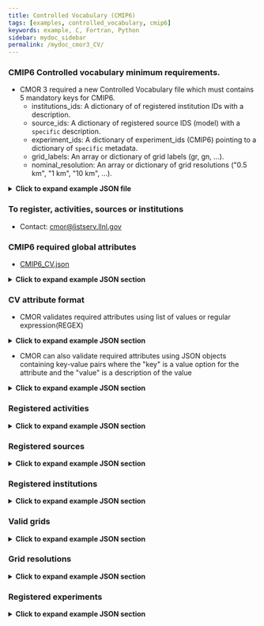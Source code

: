 ```yaml
---
title: Controlled Vocabulary (CMIP6)
tags: [examples, controlled_vocabulary, cmip6]
keywords: example, C, Fortran, Python
sidebar: mydoc_sidebar
permalink: /mydoc_cmor3_CV/
---
```


### CMIP6 Controlled vocabulary minimum requirements. 

   * CMOR 3 required a new Controlled Vocabulary file which must contains 5 mandatory keys for CMIP6.
       * institutions_ids:  A dictionary of of registered institution IDs with a description.
       * source_ids:  A dictionary of registered source IDS (model) with a ```specific``` description.
       * experiment_ids:  A dictionary of experiment_ids (CMIP6) pointing to a dictionary  of ```specific``` metadata.
       * grid_labels:  An array or dictionary of grid labels (gr, gn, ...).
       * nominal_resolution: An array or dictionary of grid resolutions ("0.5 km", "1 km", "10 km", ...).


<details><summary markdown="span"><b>Click to expand example JSON file</b></summary>

```json
{
"CV": {
    "institution_ids": { "BNU":"GCESS, BNU, Beijing, China" },
    "source_ids": { "CESM1-CAM5": "CESM1 (CAM5): model version ca. 2009" },
    "experiment_ids": { "piControl": { } },
    "grid_labels": { "gn": "data reported on a model's native grid" },
    "nominal_resolution": [ "0.5 km" ]
   }
}
```
</details>

### To register, activities, sources or institutions
  * Contact: [cmor@listserv.llnl.gov](mailto:cmor@listserv.llnl.gov)


### CMIP6 required global attributes

* [CMIP6_CV.json](https://github.com/PCMDI/cmor/blob/main/TestTables/CMIP6_CV.json)

<details><summary markdown="span"><b>Click to expand example JSON section</b></summary>

```json
"required_global_attributes": [
    "Conventions",
    "activity_id",
    "creation_date",
    "data_specs_version",
    "experiment",
    "experiment_id",
    "forcing_index",
    "frequency",
    "further_info_url",
    "grid",
    "grid_label",
    "initialization_index",
    "institution",
    "institution_id",
    "license",
    "mip_era",
    "nominal_resolution",
    "physics_index",
    "product",
    "realization_index",
    "realm",
    "source",
    "source_id",
    "source_type",
    "sub_experiment",
    "sub_experiment_id",
    "table_id",
    "tracking_id",
    "variable_id",
    "variant_label"
],
```
</details>

### CV attribute format

* CMOR validates required attributes using list of values or regular expression(REGEX)

<details><summary markdown="span"><b>Click to expand example JSON section</b></summary>

```json
"required_parent_attributes": [
    "parent_experiment_id"
],

"variant_label": [ "^r[[:digit:]]\\{1,\\}i[[:digit:]]\\{1,\\}p[[:digit:]]\\{1,\\}f[[:digit:]]\\{1,\\}$" ],

"sub_experiment_id": [ "^s[[:digit:]]\\{4,4\\}$", "none" ],

"product": [ "output" ] ,

"mip_era": [ "CMIP6" ],

"further_info_url": [ "http://furtherinfo.es-doc.org/[[:alpha:]]\\{1,\\}" ],
```
</details>

* CMOR can also validate required attributes using JSON objects containing key-value pairs where the "key" is a value option for the attribute and the "value" is a description of the value

<details><summary markdown="span"><b>Click to expand example JSON section</b></summary>

```json
"realm":{
    "aerosol":"Aerosol",
    "atmos":"Atmosphere",
    "atmosChem":"Atmospheric Chemistry",
    "land":"Land Surface",
    "landIce":"Land Ice",
    "ocean":"Ocean",
    "ocnBgchem":"Ocean Biogeochemistry",
    "seaIce":"Sea Ice"
},
"frequency":{
    "1hr":"sampled hourly",
    "1hrCM":"monthly-mean diurnal cycle resolving each day into 1-hour means",
    "1hrPt":"sampled hourly, at specified time point within an hour",
    "3hr":"3 hourly mean samples",
    "3hrPt":"sampled 3 hourly, at specified time point within the time period",
    "6hr":"6 hourly mean samples",
    "6hrPt":"sampled 6 hourly, at specified time point within the time period",
    "day":"daily mean samples",
    "dec":"decadal mean samples",
    "fx":"fixed (time invariant) field",
    "mon":"monthly mean samples",
    "monC":"monthly climatology computed from monthly mean samples",
    "monPt":"sampled monthly, at specified time point within the time period",
    "subhrPt":"sampled sub-hourly, at specified time point within an hour",
    "yr":"annual mean samples",
    "yrPt":"sampled yearly, at specified time point within the time period"
},
```
</details>

### Registered activities 

<details><summary markdown="span"><b>Click to expand example JSON section</b></summary>

```json
"activity_id":[
    "AerChemMIP",
    "C4MIP",
    "CFMIP",
    "CMIP",
    "CORDEX",
    "DAMIP",
    "DCPP",
    "DynVarMIP",
    "FAFMIP",
    "GMMIP",
    "GeoMIP",
    "HighResMIP",
    "ISMIP6",
    "LS3MIP",
    "LUMIP",
    "OMIP",
    "PMIP",
    "RFMIP",
    "SIMIP",
    "ScenarioMIP",
    "VIACSAB",
    "VolMIP"
],
```

</details>

### Registered sources

<details><summary markdown="span"><b>Click to expand example JSON section</b></summary>

```json
"source_id": {
    "ACCESS-CM2":{
        "activity_participation":[
            "CMIP",
            "DAMIP",
            "FAFMIP",
            "OMIP",
            "RFMIP",
            "SIMIP",
            "ScenarioMIP"
        ],
        "cohort":[
            "Published"
        ],
        "institution_id":[
            "CSIRO-ARCCSS"
        ],
        "license_info":{
            "exceptions_contact":"@csiro.au <- access_csiro",
            "history":"2019-11-08: initially published under CC BY-SA 4.0; 2022-06-10: relaxed to CC BY 4.0",
            "id":"CC BY 4.0",
            "license":"Creative Commons Attribution 4.0 International (CC BY 4.0; https://creativecommons.org/licenses/by/4.0/)",
            "source_specific_info":"",
            "url":"https://creativecommons.org/licenses/by/4.0/"
        },
        "source_id":"ACCESS-CM2",
        "source":"ACCESS-CM2 (2019): \naerosol: UKCA-GLOMAP-mode\natmos: MetUM-HadGEM3-GA7.1 (N96; 192 x 144 longitude/latitude; 85 levels; top level 85 km)\natmosChem: none\nland: CABLE2.5\nlandIce: none\nocean: ACCESS-OM2 (GFDL-MOM5, tripolar primarily 1deg; 360 x 300 longitude/latitude; 50 levels; top grid cell 0-10 m)\nocnBgchem: none\nseaIce: CICE5.1.2 (same grid as ocean)"
    },
    ...
},
```
</details>

### Registered institutions

<details><summary markdown="span"><b>Click to expand example JSON section</b></summary>

```json
"institution_ids": {
    "NSF-DOE-NCAR":"NSF/DOE NCAR (National Center for Atmospheric Research) Boulder, CO, USA"
    ...
},
```

</details>

### Valid grids

<details><summary markdown="span"><b>Click to expand example JSON section</b></summary>

```json
"grid_labels": {
    "gm":"global mean data",
    "gn":"data reported on a model's native grid",
    "gna":"data reported on a native grid in the region of Antarctica",
    "gng":"data reported on a native grid in the region of Greenland",
    "gnz":"zonal mean data reported on a model's native latitude grid",
    "gr":"regridded data reported on the data provider's preferred target grid"
},
```

</details>

### Grid resolutions

<details><summary markdown="span"><b>Click to expand example JSON section</b></summary>

```json
"nominal_resolution":[
    "0.5 km",
    "1 km",
    "10 km",
    "100 km",
    "1000 km",
    "10000 km",
    "1x1 degree",
    "2.5 km",
    "25 km",
    "250 km",
    "2500 km",
    "5 km",
    "50 km",
    "500 km",
    "5000 km"
],
```

</details>

### Registered experiments

<details><summary markdown="span"><b>Click to expand example JSON section</b></summary>

```json
"experiment_id": { 
    "piControl":{
        "activity_id":[
            "CMIP"
        ],
        "additional_allowed_model_components":[
            "AER",
            "CHEM",
            "BGC"
        ],
        "experiment":"pre-industrial control",
        "experiment_id":"piControl",
        "parent_activity_id":[
            "CMIP"
        ],
        "parent_experiment_id":[
            "piControl-spinup"
        ],
        "required_model_components":[
            "AOGCM"
        ],
        "sub_experiment_id":[
            "none"
        ]
    },
}
```
 
</details>